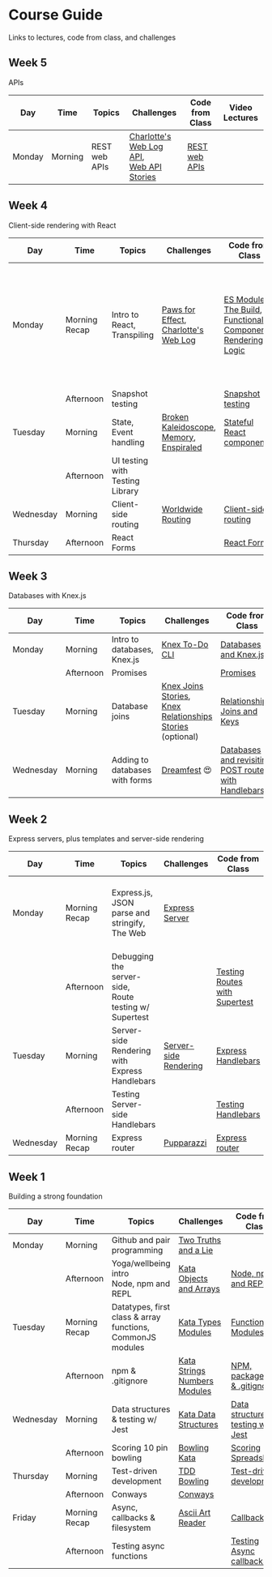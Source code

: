 # Course Guide
Links to lectures, code from class, and challenges

## Week 5
APIs

| Day       | Time              | Topics                                                                  | Challenges                                                                                              | Code from Class                                                                                           | Video Lectures                                                                                                                                                                                                                                                                                                                                                                                    |
| --------- | ----------------- | ----------------------------------------------------------------------- | ------------------------------------------------------------------------------------------------------- |---------------------------------------------------------------------------------------------------------- | ----------------------------------------------------- | 
| Monday    | Morning | REST web APIs |[Charlotte's Web Log API](https://github.com/horoeka-2021/charlottes-web-log-api?organization=horoeka-2021&organization=horoeka-2021),<br> [Web API Stories](https://github.com/horoeka-2021/web-api-stories)|[REST web APIs](https://github.com/horoeka-2021/code-from-class/tree/main/week5/mon-am)||

## Week 4
Client-side rendering with React

| Day       | Time              | Topics                                                                  | Challenges                                                                                              | Code from Class                                                                                           | Video Lectures                                                                                                                                                                                                                                                                                                                                                                                    |
| --------- | ----------------- | ----------------------------------------------------------------------- | ------------------------------------------------------------------------------------------------------- |---------------------------------------------------------------------------------------------------------- | ----------------------------------------------------- | 
| Monday    | Morning Recap          | Intro to React,<br> Transpiling| [Paws for Effect](https://github.com/horoeka-2021/react-paws-for-effect?organization=horoeka-2021&organization=horoeka-2021),<br> [Charlotte's Web Log](https://github.com/horoeka-2021/charlottes-web-log?organization=horoeka-2021&organization=horoeka-2021)                                             | [ES Modules](https://github.com/horoeka-2021/video-lectures/tree/main/react/import-export),<br> [The Build](https://github.com/horoeka-2021/video-lectures/tree/main/react/building),<br> [Functional Components](https://github.com/horoeka-2021/video-lectures/tree/main/react/components-props),<br> [Rendering Logic](https://github.com/horoeka-2021/video-lectures/tree/main/react/rendering-logic)                | [Web Architecture](https://www.youtube.com/watch?v=jf4v1bpuph0&list=PL_AE4CqTqcwIzLS7JDbYprcQ6Kwd8pjM-&index=25&t=13s),<br> [The Virtual DOM](https://www.youtube.com/watch?v=TigsO8_qw1c&list=PL_AE4CqTqcwIzLS7JDbYprcQ6Kwd8pjM-&index=25),<br> [ES Modules](https://www.youtube.com/watch?v=DXOl6Z7-mNo&list=PL_AE4CqTqcwIzLS7JDbYprcQ6Kwd8pjM-&index=26),<br> [React Build with Webpack](https://www.youtube.com/watch?v=w2XzhnOHx9I&list=PL_AE4CqTqcwIzLS7JDbYprcQ6Kwd8pjM-&index=27),<br> [Functional Components](https://www.youtube.com/watch?v=Z1dV9ZwhrXo&list=PL_AE4CqTqcwIzLS7JDbYprcQ6Kwd8pjM-&index=28),<br> [Rendering Logic](https://www.youtube.com/watch?v=qRc1pjJ5fMw&list=PL_AE4CqTqcwIzLS7JDbYprcQ6Kwd8pjM-&index=29)         |
||Afternoon|Snapshot testing||[Snapshot testing](https://github.com/horoeka-2021/code-from-class/tree/main/week4/mon-pm)|[Snapshot testing](https://www.youtube.com/watch?v=O8km4LwJWE0&list=PL_AE4CqTqcwIzLS7JDbYprcQ6Kwd8pjM-&index=30)|
|Tuesday|Morning|State,<br> Event handling|[Broken Kaleidoscope](https://github.com/horoeka-2021/broken-kaleidoscope),<br> [Memory](https://github.com/horoeka-2021/memory),<br> [Enspiraled](https://github.com/horoeka-2021/enspiraled)|[Stateful React components](https://github.com/horoeka-2021/code-from-class/tree/main/week4/tue-am)|[Stateful React components](https://www.youtube.com/watch?v=LRggoccknno&list=PL_AE4CqTqcwIzLS7JDbYprcQ6Kwd8pjM-&index=32)|
||Afternoon|UI testing with Testing Library|||[UI testing](https://www.youtube.com/watch?v=eoDq5XUWyK8&list=PL_AE4CqTqcwIzLS7JDbYprcQ6Kwd8pjM-&index=33)|
|Wednesday |Morning |Client-side routing |[Worldwide Routing](https://github.com/horoeka-2021/worldwide-routing) |[Client-side routing](https://github.com/horoeka-2021/code-from-class/tree/main/week4/wed-am)|[Client-side routing](https://www.youtube.com/watch?v=EdugCCo_IQo&list=PL_AE4CqTqcwIzLS7JDbYprcQ6Kwd8pjM-&index=34)|
|Thursday|Afternoon|React Forms||[React Forms](https://github.com/horoeka-2021/code-from-class/tree/main/week4/thurs-pm)|[React forms](https://www.youtube.com/watch?v=kC7JRO-D6DA&list=PL_AE4CqTqcwIzLS7JDbYprcQ6Kwd8pjM-&index=35)|


## Week 3
Databases with Knex.js

| Day       | Time              | Topics                                                                  | Challenges                                                                                              | Code from Class                                                                                           | Video Lectures                                                                                                                                                                                                                                                                                                                                                                                    |
| --------- | ----------------- | ----------------------------------------------------------------------- | ------------------------------------------------------------------------------------------------------- |---------------------------------------------------------------------------------------------------------- | ----------------------------------------------------- | 
| Monday    | Morning           | Intro to databases,<br> Knex.js                                             | [Knex To-Do CLI](https://github.com/horoeka-2021/knex-todo-cli)                                             | [Databases and Knex.js](https://github.com/horoeka-2021/code-from-class/tree/main/week3/mon-am)                      | [Databases, Knex and CLI](https://youtu.be/emz1Z_N_vvI)         |
|           | Afternoon         | Promises                                                                ||[Promises](https://github.com/horoeka-2021/code-from-class/tree/main/week3/mon-pm)|[Promises](https://www.youtube.com/watch?v=TxzNdIidhIs&list=PL_AE4CqTqcwIzLS7JDbYprcQ6Kwd8pjM-&index=20)|
| Tuesday   | Morning           | Database joins  | [Knex Joins Stories](https://github.com/horoeka-2021/knex-joins-stories),<br> [Knex Relationships Stories](https://github.com/horoeka-2021/knex-relationships-stories) (optional)  |[Relationships, Joins and Keys](https://github.com/horoeka-2021/code-from-class/tree/main/week3/tues-am) |[Joins and Relationships](https://www.youtube.com/watch?v=-h67gbMV-0E&list=PL_AE4CqTqcwIzLS7JDbYprcQ6Kwd8pjM-&index=21) |||Afternoon |Testing databases  |                                                                         |[Testing Databases](https://github.com/horoeka-2021/code-from-class/tree/main/week3/tues-pm)|[Testing Databases]()|
|Wednesday |Morning |Adding to databases with forms | [Dreamfest](https://github.com/horoeka-2021/dreamfest?organization=horoeka-2021&organization=horoeka-2021) 😍 | [Databases and revisiting POST routes with Handlebars](https://github.com/horoeka-2021/code-from-class/tree/main/week3/wed-am) | [Adding to Databases](https://www.youtube.com/watch?v=9gMto_P7naU) |


## Week 2

Express servers, plus templates and server-side rendering

| Day       | Time              | Topics                                                                  | Challenges                                                                                              | Code from Class                                                                                           | Video Lectures                                                                                                                                                                                                                                                                                                                                                                                    |
| --------- | ----------------- | ----------------------------------------------------------------------- | ------------------------------------------------------------------------------------------------------- |---------------------------------------------------------------------------------------------------------- | ------------------------------------------------------------------------------------------------------------------------------------------------------------------------------------------------------------------------------------------------------------------------------------------------------------------------------------------------------------------------------------------------- | 
| Monday    | Morning Recap     | Express.js,<br> JSON parse and stringify,<br> The Web                   | [Express Server](https://github.com/horoeka-2021/express-server)                                        |                                                                                                           | [Creating an Express Web Server](https://www.youtube.com/watch?v=v1clDD5vh7I&list=PL_AE4CqTqcwIzLS7JDbYprcQ6Kwd8pjM-&index=12),<br> [JSON.parse() & JSON.stringify()](https://www.youtube.com/watch?v=1aIwr6LVCU8&list=PL_AE4CqTqcwIzLS7JDbYprcQ6Kwd8pjM-&index=12&t=1s),<br> [How the Web Works](https://www.youtube.com/watch?v=7IuGqRfNU54&list=PL_AE4CqTqcwIzLS7JDbYprcQ6Kwd8pjM-&index=14)   |                                                                                                                                                                                      
|           | Afternoon         | Debugging the server-side,<br> Route testing w/ Supertest               |                                                                                                         | [Testing Routes with Supertest](https://github.com/horoeka-2021/code-from-class/tree/main/week2/mon-pm)   | [Testing Routes with Supertest](https://www.youtube.com/watch?v=2YpQ308g7IY&list=PL_AE4CqTqcwIzLS7JDbYprcQ6Kwd8pjM-&index=14)                                                                                                                                                                                                                                                                     |
| Tuesday   | Morning           | Server-side Rendering with Express Handlebars                           | [Server-side Rendering](https://github.com/horoeka-2021/server-side-rendering)                          | [Express Handlebars](https://github.com/horoeka-2021/code-from-class/tree/main/week2/tue-am)              | [Handlebars](),<br> [Lecture slides](https://www.figma.com/proto/jEfDQmuViRYRF8pa34rTji/Express-Handlebars-(Eleanor)?node-id=1105%3A16&scaling=contain&page-id=0%3A1&starting-point-node-id=1105%3A16)                                                                                                                                                                                            |
|           | Afternoon         | Testing Server-side Handlebars                                          |                                                                                                         | [Testing Handlebars](https://github.com/horoeka-2021/code-from-class/tree/main/week2/tue-pm)              | [Testing Sever-side Handlebars](https://www.youtube.com/watch?v=stVpX84_0KY&list=PL_AE4CqTqcwIzLS7JDbYprcQ6Kwd8pjM-&index=17)                                                                                                                                                                                                                                                                     |
| Wednesday | Morning Recap     | Express router                                                          | [Pupparazzi](https://github.com/horoeka-2021/pupparazzi)                                                | [Express router](https://github.com/horoeka-2021/video-lectures/tree/main/express/router)                 | [Express Router](https://www.youtube.com/watch?v=Na3hWXoIIlE&list=PL_AE4CqTqcwIzLS7JDbYprcQ6Kwd8pjM-&index=17&t=290s)                                                                                                                                                                                                                                                                             |

## Week 1
Building a strong foundation


| Day       | Time              | Topics                                                                   | Challenges                                                                                              | Code from Class                                                                                                                                                                               | Video Lectures  |
| --------- | ----------------- | ----------------------------------------------------------------------- | ------------------------------------------------------------------------------------------------------- |---------------------------------------------------------------------------------------------------------------------------------------------------------------------------------------------- | ----------------------------------------------------------------------------------------------------------------------------------------------------------------------------------------------------------------------------------------------------------------------------------------------------------------------------------------------| 
| Monday    | Morning           | Github and pair programming                                             | [Two Truths and a Lie](https://github.com/horoeka-2021/two-truths-and-a-lie)                            |                                                                                                                                                                                               |                                                                                                                                                                                                                                                                                                                                               |
|           | Afternoon         | Yoga/wellbeing intro<br> Node, npm and REPL                             | [Kata Objects and Arrays](https://github.com/horoeka-2021/kata-objects-and-arrays)                      | [Node, npm and REPL](https://github.com/horoeka-2021/code-from-class/tree/main/week1/mon-pm)                                                                                                  | [Node, npm and REPL](https://www.youtube.com/watch?v=DPq7VNj2NgI&list=PL_AE4CqTqcwIzLS7JDbYprcQ6Kwd8pjM-&index=1)                                                                                                                                                                                                                             |
| Tuesday   | Morning Recap     | Datatypes, first class & array functions, CommonJS modules              | [Kata Types Modules](https://github.com/horoeka-2021/kata-types-modules)                                | [Functions](https://github.com/horoeka-2021/video-lectures/tree/main/javascript-fundamentals/functions),<br> [Modules](https://github.com/horoeka-2021/video-lectures/tree/main/node/modules) | [Data Types](https://www.youtube.com/watch?v=bejVI4FLv5o&list=PL_AE4CqTqcwIzLS7JDbYprcQ6Kwd8pjM-&index=3),<br> [Functions](https://www.youtube.com/watch?v=3SO_Wyv2vAE&list=PL_AE4CqTqcwIzLS7JDbYprcQ6Kwd8pjM-&index=4),<br> [Common JS Modules](https://www.youtube.com/watch?v=03Xc8Snd8B8&list=PL_AE4CqTqcwIzLS7JDbYprcQ6Kwd8pjM-&index=5) |
|           | Afternoon         | npm & .gitignore                                                        | [Kata Strings Numbers Modules](https://github.com/horoeka-2021/kata-strings-numbers-modules)            | [NPM, package.json & .gitignore](https://github.com/horoeka-2021/code-from-class/tree/main/week1/tue-pm)                                                                                      | [NPM, package.json & .gitignore](https://www.youtube.com/watch?v=mMvqVSO0_ZI&list=PL_AE4CqTqcwIzLS7JDbYprcQ6Kwd8pjM-&index=6)                                                                                                                                                                                                                 |
| Wednesday | Morning           | Data structures & testing w/ Jest                                       | [Kata Data Structures](https://github.com/horoeka-2021/kata-data-structures)                            | [Data structures & testing w/ Jest](https://github.com/horoeka-2021/code-from-class/tree/main/week1/wed-am)                                                                                   | [Data structures & testing w/ Jest](https://www.youtube.com/watch?v=MBil3v5hkbI&list=PL_AE4CqTqcwIzLS7JDbYprcQ6Kwd8pjM-&index=7)                                                                                                                                                                                                              |
|           | Afternoon         | Scoring 10 pin bowling                                                  | [Bowling Kata](https://github.com/horoeka-2021/bowling-kata)                                            | [Scoring Spreadsheet](https://docs.google.com/spreadsheets/d/1AzTo3Hqsivv-WtcrFn4GBBdWoiJ4vgz2WeaUlQHGyvg/edit#gid=0)                                                                         |                                                                                                                                                                                                                                                                                                                                               |
| Thursday  | Morning           | Test-driven development                                                 | [TDD Bowling](https://github.com/horoeka-2021/tdd-bowling-kata)                                         | [Test-driven development](https://github.com/horoeka-2021/code-from-class/tree/main/week1/thurs-am)                                                                                           | [TDD](https://www.youtube.com/watch?v=2Xh5Zcb_xPw&list=PL_AE4CqTqcwIzLS7JDbYprcQ6Kwd8pjM-&index=7)                                                                                                                                                                                                                                            |
|           | Afternoon         | Conways                                                                 | [Conways](https://github.com/horoeka-2021/conways)                                                      |                                                                                                                                                                                               |                                                                                                                                                                                                                                                                                                                                               |
| Friday    | Morning Recap           | Async, callbacks & filesystem                                           | [Ascii Art Reader](https://github.com/horoeka-2021/ascii-art-reader)                                    | [Callbacks](https://github.com/horoeka-2021/video-lectures/tree/main/node/callbacks-fs)                                                                                                       | [Callbacks & the filesystem](https://www.youtube.com/watch?v=dx-2-UrZ0dQ&list=PL_AE4CqTqcwIzLS7JDbYprcQ6Kwd8pjM-&index=9)                                                                                                                                                                                                                     |
|           | Afternoon         | Testing async functions                                                 |                                                                                                         | [Testing Async callbacks](https://github.com/horoeka-2021/code-from-class/tree/main/week1/fri-pm)                                                                                             | [Testing Async Callbacks](https://www.youtube.com/watch?v=eo5qCUY1ejo&list=PL_AE4CqTqcwIzLS7JDbYprcQ6Kwd8pjM-&index=10)                                                                                                                                                                                                                       |

